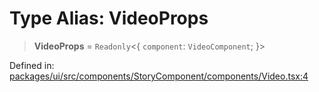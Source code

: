 # Type Alias: VideoProps

> **VideoProps** = `Readonly`\<\{ `component`: `VideoComponent`; \}\>

Defined in: [packages/ui/src/components/StoryComponent/components/Video.tsx:4](https://github.com/laruss/react-text-game/blob/4531810ed426df9948c54abd8dbf61d1745871f2/packages/ui/src/components/StoryComponent/components/Video.tsx#L4)
